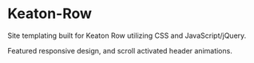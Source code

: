 # Keaton-Row
Site templating built for Keaton Row utilizing CSS and JavaScript/jQuery.

Featured responsive design, and scroll activated header animations. 
